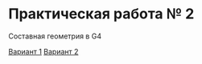 
# Практическая работа № 2
Составная геометрия в G4

[Вариант 1](https://github.com/dep24/M_PW_2_Geometry/tree/PW_2_V1)
[Вариант 2](https://github.com/dep24/M_PW_2_Geometry/tree/PW_2_V2)
